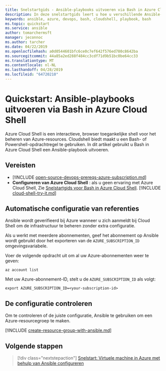 ```yaml
---
title: Snelstartgids - Ansible-playbooks uitvoeren via Bash in Azure Cloud Shell | Microsoft Docs
description: In deze snelstartgids leert u hoe u verschillende Ansible-taken met Bash in Azure Cloud Shell uit te voeren
keywords: ansible, azure, devops, bash, cloudshell, playbook, bash
ms.topic: quickstart
ms.service: ansible
author: tomarchermsft
manager: jeconnoc
ms.author: tarcher
ms.date: 04/22/2019
ms.openlocfilehash: a0d0544601bfc6ce0c7ef642f576ed780c8642ba
ms.sourcegitcommit: 44a85a2ed288f484cc3cdf71d9b51bc0be64cc33
ms.translationtype: MT
ms.contentlocale: nl-NL
ms.lasthandoff: 04/28/2019
ms.locfileid: "64720210"
---
```

# <a name="quickstart-run-ansible-playbooks-via-bash-in-azure-cloud-shell"></a>Quickstart: Ansible-playbooks uitvoeren via Bash in Azure Cloud Shell

Azure Cloud Shell is een interactieve, browser toegankelijke shell voor het beheren van Azure-resources. Cloudshell biedt maakt u een Bash- of Powershell-opdrachtregel te gebruiken. In dit artikel gebruikt u Bash in Azure Cloud Shell een Ansible-playbook uitvoeren.

## <a name="prerequisites"></a>Vereisten

- [!INCLUDE [open-source-devops-prereqs-azure-subscription.md](../../includes/open-source-devops-prereqs-azure-subscription.md)]
- **Configureren van Azure Cloud Shell** : als u geen ervaring met Azure Cloud Shell, Zie [Snelstartgids voor Bash in Azure Cloud Shell](https://docs.microsoft.com/azure/cloud-shell/quickstart).
[!INCLUDE [cloud-shell-try-it.md](../../includes/cloud-shell-try-it.md)]

## <a name="automatic-credential-configuration"></a>Automatische configuratie van referenties

Ansible wordt geverifieerd bij Azure wanneer u zich aanmeldt bij Cloud Shell om de infrastructuur te beheren zonder extra configuratie. 

Als u werkt met meerdere abonnementen, geef het abonnement op Ansible wordt gebruikt door het exporteren van de `AZURE_SUBSCRIPTION_ID` omgevingsvariabele. 

Voer de volgende opdracht uit om al uw Azure-abonnementen weer te geven:

```azurecli-interactive
az account list
```

Met uw Azure-abonnement-ID, stelt u de `AZURE_SUBSCRIPTION_ID` als volgt:

```azurecli-interactive
export AZURE_SUBSCRIPTION_ID=<your-subscription-id>
```

## <a name="verify-the-configuration"></a>De configuratie controleren
Om te controleren of de juiste configuratie, Ansible te gebruiken om een Azure-resourcegroep te maken.

[!INCLUDE [create-resource-group-with-ansible.md](../../includes/ansible-snippet-create-resource-group.md)]

## <a name="next-steps"></a>Volgende stappen

> [!div class="nextstepaction"] 
> [Snelstart: Virtuele machine in Azure met behulp van Ansible configureren](/azure/virtual-machines/linux/ansible-create-vm)